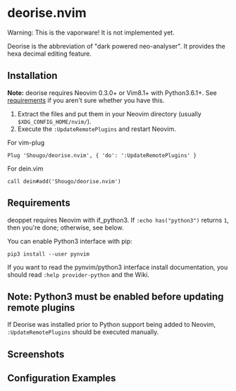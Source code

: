 deorise.nvim
============

Warning: This is the vaporware!  It is not implemented yet.

Deorise is the abbreviation of "dark powered neo-analyser".  It
provides the hexa decimal editing feature.


## Installation

**Note:** deorise requires Neovim 0.3.0+ or Vim8.1+ with Python3.6.1+.  See
[requirements](#requirements) if you aren't sure whether you have this.

1. Extract the files and put them in your Neovim directory
   (usually `$XDG_CONFIG_HOME/nvim/`).
2. Execute the `:UpdateRemotePlugins` and restart Neovim.


For vim-plug

```viml
Plug 'Shougo/deorise.nvim', { 'do': ':UpdateRemotePlugins' }
```

For dein.vim

```viml
call dein#add('Shougo/deorise.nvim')
```


## Requirements

deoppet requires Neovim with if\_python3.
If `:echo has("python3")` returns `1`, then you're done; otherwise, see below.

You can enable Python3 interface with pip:

    pip3 install --user pynvim

If you want to read the pynvim/python3 interface install documentation,
you should read `:help provider-python` and the Wiki.


## Note: Python3 must be enabled before updating remote plugins
If Deorise was installed prior to Python support being added to Neovim,
`:UpdateRemotePlugins` should be executed manually.


## Screenshots


## Configuration Examples

```vim
```
